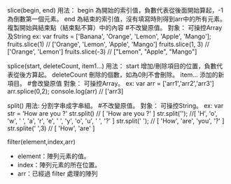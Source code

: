 slice(begin, end)
  用法：
      begin 為開始的索引值，負數代表從後面開始算起，-1為倒數第一個元素。
      end 為結束的索引值，沒有填寫時則得到arr中的所有元素。
      複製開始與結束點（結束點不算）中的內容
      #不改變原值。
  對象：
      可操控Array及String
  ex: 
      var fruits = ['Banana', 'Orange', 'Lemon', 'Apple', 'Mango'];
      fruits.slice(1) // ['Orange', 'Lemon', 'Apple', 'Mango']
      fruits.slice(1, 3)  // ['Orange', 'Lemon']
      fruits.slice(-3)  // ["Lemon", "Apple", "Mango"]
      
splice(start, deleteCount, item1...) 
  用法：
    start 增加/刪除項目的位置，負數代表從後方算起。
    deleteCount 刪除的個數，如為0則不會刪除。
    item… 添加的新項目。
    #會改變原值
  對象：
    可操控Array。
  ex: 
      var arr = ['arr1','arr2','arr3']
      arr.splice(0,2);
      console.log(arr) // ['arr3]
      
split()
  用法:
      分割字串成字串組。
      #不改變原值。
  對象：
      可操控String。
  ex: var str = 'How are you ?'
      str.split()   // [ 'How are you ?' ]
      str.split('');   //[ 'H', 'o', 'w', ' ', 'a', 'r', 'e', ' ', 'y', 'o', 'u', ' ', '?' ]
      str.split(' ');    // [ 'How', 'are', 'you', '?' ]
      str.splite(' ',3)    // [ 'How', 'are' ] 
    
filter(element,index,arr)
  - element：陣列元素的值。
  - index：陣列元素的所在位置。
  - arr：已經過 filter 處理的陣列
    
   
